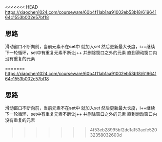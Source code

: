 <<<<<<< HEAD
https://xiaochen1024.com/courseware/60b4f11ab1aa91002eb53b18/61964164c1553b002e57bf18

## 思路
滑动窗口不断向前，当前元素不在**set**中 就加入set 然后更新最大长度，i++继续下一轮循环，set中有重复元素不断让j++ 并删除窗口之外的元素 直到滑动窗口内没有重复的元素

=======
https://xiaochen1024.com/courseware/60b4f11ab1aa91002eb53b18/61964164c1553b002e57bf18

## 思路
滑动窗口不断向前，当前元素不在**set**中 就加入set 然后更新最大长度，i++继续下一轮循环，set中有重复元素不断让j++ 并删除窗口之外的元素 直到滑动窗口内没有重复的元素

>>>>>>> 4f53eb28995bf2dc1a153acfe52032358032600d

